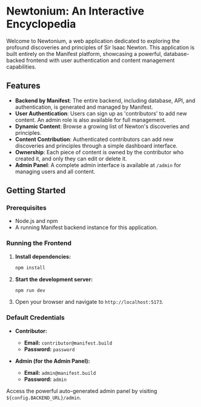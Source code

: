# Newtonium: An Interactive Encyclopedia

Welcome to Newtonium, a web application dedicated to exploring the profound discoveries and principles of Sir Isaac Newton. This application is built entirely on the Manifest platform, showcasing a powerful, database-backed frontend with user authentication and content management capabilities.

## Features

- **Backend by Manifest**: The entire backend, including database, API, and authentication, is generated and managed by Manifest.
- **User Authentication**: Users can sign up as 'contributors' to add new content. An admin role is also available for full management.
- **Dynamic Content**: Browse a growing list of Newton's discoveries and principles.
- **Content Contribution**: Authenticated contributors can add new discoveries and principles through a simple dashboard interface.
- **Ownership**: Each piece of content is owned by the contributor who created it, and only they can edit or delete it.
- **Admin Panel**: A complete admin interface is available at `/admin` for managing users and all content.

## Getting Started

### Prerequisites

- Node.js and npm
- A running Manifest backend instance for this application.

### Running the Frontend

1.  **Install dependencies:**
    ```bash
    npm install
    ```

2.  **Start the development server:**
    ```bash
    npm run dev
    ```

3.  Open your browser and navigate to `http://localhost:5173`.

### Default Credentials

- **Contributor:**
  - **Email:** `contributor@manifest.build`
  - **Password:** `password`

- **Admin (for the Admin Panel):**
  - **Email:** `admin@manifest.build`
  - **Password:** `admin`

Access the powerful auto-generated admin panel by visiting `${config.BACKEND_URL}/admin`.
